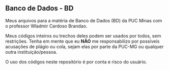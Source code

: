 ## Banco de Dados - BD

Meus arquivos para a matéria de Banco de Dados (BD) da PUC Minas com o professor Wladmir Cardoso Brandao.

Meus códigos inteiros ou trechos deles podem ser usados por todos, sem restrições. Tenha em mente que eu **NÃO** me responsabilizo por possíveis acusações de plágio ou cola, sejam elas por parte da PUC-MG ou qualquer outra instituição/pessoa.

O uso dos códigos neste repositório é por conta e risco do usuário.
